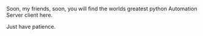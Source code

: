 Soon, my friends, soon, you will find the worlds greatest python Automation Server client here.

Just have patience.

